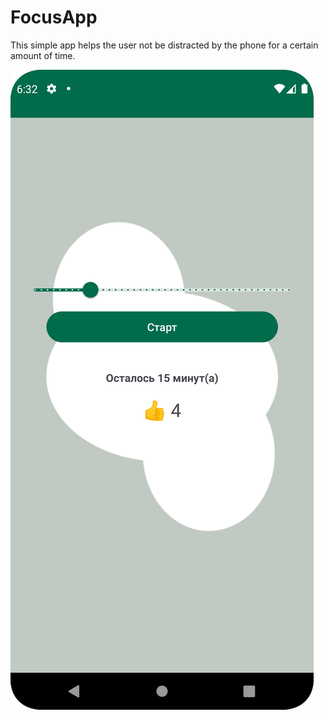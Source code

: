 # FocusApp

This simple app helps the user not be distracted by the phone for a certain amount of time.

![Example](./Screenshots/Screenshot_20220321_183309.png)
